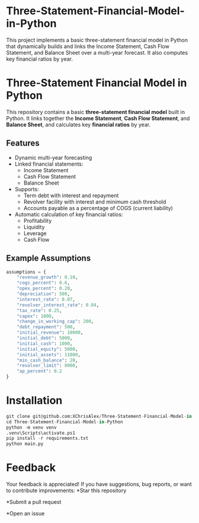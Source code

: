 # Three-Statement-Financial-Model-in-Python
This project implements a basic three-statement financial model in Python that dynamically builds and links the Income Statement, Cash Flow Statement, and Balance Sheet over a multi-year forecast. It also computes key financial ratios by year.
#  Three-Statement Financial Model in Python

This repository contains a basic **three-statement financial model** built in Python. It links together the **Income Statement**, **Cash Flow Statement**, and **Balance Sheet**, and calculates key **financial ratios** by year.

##  Features

- Dynamic multi-year forecasting
- Linked financial statements:
  - Income Statement
  - Cash Flow Statement
  - Balance Sheet
- Supports:
  - Term debt with interest and repayment
  - Revolver facility with interest and minimum cash threshold
  - Accounts payable as a percentage of COGS (current liability)
- Automatic calculation of key financial ratios:
  - Profitability
  - Liquidity
  - Leverage
  - Cash Flow

##  Example Assumptions

```python
assumptions = {
    "revenue_growth": 0.10,
    "cogs_percent": 0.6,
    "opex_percent": 0.20,
    "depreciation": 500,
    "interest_rate": 0.07,
    "revolver_interest_rate": 0.04,
    "tax_rate": 0.25,
    "capex": 1000,
    "change_in_working_cap": 200,
    "debt_repayment": 500,
    "initial_revenue": 10000,
    "initial_debt": 5000,
    "initial_cash": 1000,
    "initial_equity": 5000,
    "initial_assets": 11000,
    "min_cash_balance": 20,
    "revolver_limit": 8000,
    "ap_percent": 0.2
}
```
#  Installation

```python
git clone git@github.com:XChrisAlex/Three-Statement-Financial-Model-in-Python.git
cd Three-Statement-Financial-Model-in-Python
python -m venv venv
.venv\Scripts\activate.ps1
pip install -r requirements.txt
python main.py
```
# Feedback

Your feedback is appreciated!
If you have suggestions, bug reports, or want to contribute improvements:
*Star this repository

*Submit a pull request

*Open an issue
